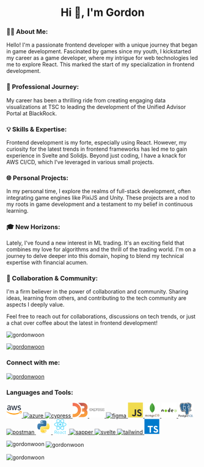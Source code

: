 <h1 align="center">Hi 👋, I'm Gordon</h1>

<h3 align="left">👨‍💻 About Me:</h3>
Hello! I'm a passionate frontend developer with a unique journey that began in game development. Fascinated by games since my youth, I kickstarted my career as a game developer, where my intrigue for web technologies led me to explore React. This marked the start of my specialization in frontend development.

<h3 align="left">🚀 Professional Journey:</h3>
My career has been a thrilling ride from creating engaging data visualizations at TSC to leading the development of the Unified Advisor Portal at BlackRock. 

<h3 align="left">💡 Skills & Expertise:</h3>
Frontend development is my forte, especially using React. However, my curiosity for the latest trends in frontend frameworks has led me to gain experience in Svelte and Solidjs. Beyond just coding, I have a knack for AWS CI/CD, which I've leveraged in various small projects.

<h3 align="left">🌐 Personal Projects:</h3>
In my personal time, I explore the realms of full-stack development, often integrating game engines like PixiJS and Unity. These projects are a nod to my roots in game development and a testament to my belief in continuous learning.

<h3 align="left">🎓 New Horizons:</h3>
Lately, I've found a new interest in ML trading. It's an exciting field that combines my love for algorithms and the thrill of the trading world. I'm on a journey to delve deeper into this domain, hoping to blend my technical expertise with financial acumen.

<h3 align="left">🤝 Collaboration & Community:</h3>
I'm a firm believer in the power of collaboration and community. Sharing ideas, learning from others, and contributing to the tech community are aspects I deeply value.

Feel free to reach out for collaborations, discussions on tech trends, or just a chat over coffee about the latest in frontend development!


<p align="left"> <img src="https://komarev.com/ghpvc/?username=gordonwoon&label=Profile%20views&color=0e75b6&style=flat" alt="gordonwoon" /> </p>

<p align="left"> <a href="https://github.com/ryo-ma/github-profile-trophy"><img src="https://github-profile-trophy.vercel.app/?username=gordonwoon" alt="gordonwoon" /></a> </p>


<h3 align="left">Connect with me:</h3>
<p align="left">
<a href="https://linkedin.com/in/gordonwoon" target="blank"><img align="center" src="https://raw.githubusercontent.com/rahuldkjain/github-profile-readme-generator/master/src/images/icons/Social/linked-in-alt.svg" alt="gordonwoon" height="30" width="40" /></a>
</p>

<h3 align="left">Languages and Tools:</h3>
<p align="left"> <a href="https://aws.amazon.com" target="_blank" rel="noreferrer"> <img src="https://raw.githubusercontent.com/devicons/devicon/master/icons/amazonwebservices/amazonwebservices-original-wordmark.svg" alt="aws" width="40" height="40"/> </a> <a href="https://azure.microsoft.com/en-in/" target="_blank" rel="noreferrer"> <img src="https://www.vectorlogo.zone/logos/microsoft_azure/microsoft_azure-icon.svg" alt="azure" width="40" height="40"/> </a> <a href="https://www.cypress.io" target="_blank" rel="noreferrer"> <img src="https://raw.githubusercontent.com/simple-icons/simple-icons/6e46ec1fc23b60c8fd0d2f2ff46db82e16dbd75f/icons/cypress.svg" alt="cypress" width="40" height="40"/> </a> <a href="https://d3js.org/" target="_blank" rel="noreferrer"> <img src="https://raw.githubusercontent.com/devicons/devicon/master/icons/d3js/d3js-original.svg" alt="d3js" width="40" height="40"/> </a> <a href="https://expressjs.com" target="_blank" rel="noreferrer"> <img src="https://raw.githubusercontent.com/devicons/devicon/master/icons/express/express-original-wordmark.svg" alt="express" width="40" height="40"/> </a> <a href="https://www.figma.com/" target="_blank" rel="noreferrer"> <img src="https://www.vectorlogo.zone/logos/figma/figma-icon.svg" alt="figma" width="40" height="40"/> </a> <a href="https://developer.mozilla.org/en-US/docs/Web/JavaScript" target="_blank" rel="noreferrer"> <img src="https://raw.githubusercontent.com/devicons/devicon/master/icons/javascript/javascript-original.svg" alt="javascript" width="40" height="40"/> </a> <a href="https://www.mongodb.com/" target="_blank" rel="noreferrer"> <img src="https://raw.githubusercontent.com/devicons/devicon/master/icons/mongodb/mongodb-original-wordmark.svg" alt="mongodb" width="40" height="40"/> </a> <a href="https://nodejs.org" target="_blank" rel="noreferrer"> <img src="https://raw.githubusercontent.com/devicons/devicon/master/icons/nodejs/nodejs-original-wordmark.svg" alt="nodejs" width="40" height="40"/> </a> <a href="https://www.postgresql.org" target="_blank" rel="noreferrer"> <img src="https://raw.githubusercontent.com/devicons/devicon/master/icons/postgresql/postgresql-original-wordmark.svg" alt="postgresql" width="40" height="40"/> </a> <a href="https://postman.com" target="_blank" rel="noreferrer"> <img src="https://www.vectorlogo.zone/logos/getpostman/getpostman-icon.svg" alt="postman" width="40" height="40"/> </a> <a href="https://www.python.org" target="_blank" rel="noreferrer"> <img src="https://raw.githubusercontent.com/devicons/devicon/master/icons/python/python-original.svg" alt="python" width="40" height="40"/> </a> <a href="https://reactjs.org/" target="_blank" rel="noreferrer"> <img src="https://raw.githubusercontent.com/devicons/devicon/master/icons/react/react-original-wordmark.svg" alt="react" width="40" height="40"/> </a> <a href="https://sapper.svelte.dev/" target="_blank" rel="noreferrer"> <img src="https://raw.githubusercontent.com/bestofjs/bestofjs-webui/master/public/logos/sapper.svg" alt="sapper" width="40" height="40"/> </a> <a href="https://svelte.dev" target="_blank" rel="noreferrer"> <img src="https://upload.wikimedia.org/wikipedia/commons/1/1b/Svelte_Logo.svg" alt="svelte" width="40" height="40"/> </a> <a href="https://tailwindcss.com/" target="_blank" rel="noreferrer"> <img src="https://www.vectorlogo.zone/logos/tailwindcss/tailwindcss-icon.svg" alt="tailwind" width="40" height="40"/> </a> <a href="https://www.typescriptlang.org/" target="_blank" rel="noreferrer"> <img src="https://raw.githubusercontent.com/devicons/devicon/master/icons/typescript/typescript-original.svg" alt="typescript" width="40" height="40"/> </a> </p>

<p><img align="left" src="https://github-readme-stats.vercel.app/api/top-langs?username=gordonwoon&show_icons=true&locale=en&layout=compact" alt="gordonwoon" /></p>

<p>&nbsp;<img align="center" src="https://github-readme-stats.vercel.app/api?username=gordonwoon&show_icons=true&locale=en" alt="gordonwoon" /></p>

<p><img align="center" src="https://github-readme-streak-stats.herokuapp.com/?user=gordonwoon&" alt="gordonwoon" /></p>
